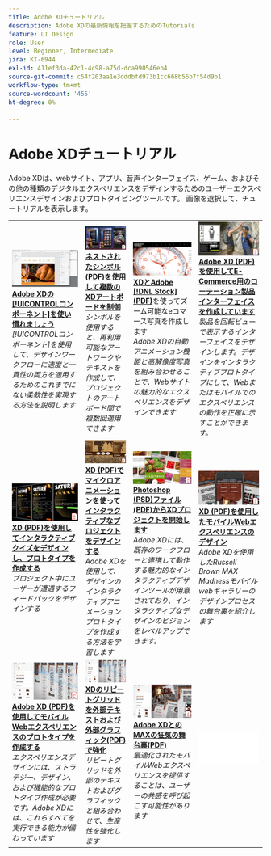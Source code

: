 ```yaml
---
title: Adobe XDチュートリアル
description: Adobe XDの最新情報を把握するためのTutorials
feature: UI Design
role: User
level: Beginner, Intermediate
jira: KT-6944
exl-id: 411ef3da-42c1-4c98-a75d-dca990546eb4
source-git-commit: c54f203aa1e3dddbfd973b1cc668b56b7f54d9b1
workflow-type: tm+mt
source-wordcount: '455'
ht-degree: 0%

---
```


# Adobe XDチュートリアル

Adobe XDは、webサイト、アプリ、音声インターフェイス、ゲーム、およびその他の種類のデジタルエクスペリエンスをデザインするためのユーザーエクスペリエンスデザインおよびプロトタイピングツールです。 画像を選択して、チュートリアルを表示します。

<table>
<tr>
 <td>
   <a href="components.md">
      <img alt="Adobe XDのコンポーネントに慣れる" src="assets/Componentsxd.jpg" />
   </a>
    <div>
   <a href="components.md"><strong>Adobe XDの[!UICONTROLコンポーネント]を使い慣れましょう</strong></a>
    </div>
    <em>[!UICONTROLコンポーネント]を使用して、デザインワークフローに速度と一貫性の両方を適用するためのこれまでにない柔軟性を実現する方法を説明します</em>
    <br>
  </td>
  <td>
   <a href="assets/ControlMultipleXDArtboardswithNestedSymbols.pdf" target="_blank">
      <img alt="ネストされたシンボルを持つ複数のXDアートボードの制御" src="assets/ControlMultipleXDArtboardswithNestedSymbols.jpg" />
   </a>
    <div>
   <a href="assets/ControlMultipleXDArtboardswithNestedSymbols.pdf" target="_blank"><strong>ネストされたシンボル(PDF)を使用して複数のXDアートボードを制御</strong></a>
    </div>
    <em>シンボルを使用すると、再利用可能なアートワークやテキストを作成して、プロジェクトのアートボード間で複数回適用できます</em>
    <br>
  </td>
  <td>
   <a href="assets/CreateaZoomableeCommercePhotowithXDandAdobeStock.pdf" target="_blank">
      <img alt="XDとAdobeでZoomable eコマース写真を作成 [!DNL Stock]" src="assets/CreateaZoomableeCommercePhotowithXDandAdobeStock.jpg" />
   </a>
    <div>
   <a href="assets/CreateaZoomableeCommercePhotowithXDandAdobeStock.pdf" target="_blank"><strong>XDとAdobe [!DNL Stock] (PDF)</strong></a>を使ってズーム可能なeコマース写真を作成します
    </div>
    <em>Adobe XDの自動アニメーション機能と高解像度写真を組み合わせることで、Webサイトの魅力的なエクスペリエンスをデザインできます</em>
    <br>
  </td>
  <td>
   <a href="assets/CreatingaRotatingProductInterfaceforECommercewithAdobeXD.pdf" target="_blank">
      <img alt="Adobe XDを使用したE-Commerceの回転する製品インターフェイスの作成" src="assets/CreatingaRotatingProductInterfaceforECommercewithAdobeXD.jpg" />
   </a>
    <div>
   <a href="assets/CreatingaRotatingProductInterfaceforECommercewithAdobeXD.pdf" target="_blank"><strong>Adobe XD (PDF)を使用してE-Commerce用のローテーション製品インターフェイスを作成しています</strong></a>
    </div>
    <em>製品を回転ビューで表示するインターフェイスをデザインします。デザインをインタラクティブプロトタイプにして、Webまたはモバイルでのエクスペリエンスの動作を正確に示すことができます。</em>
    <br>
  </td>
</tr>
<tr>
  <td>
   <a href="assets/DesignandPrototypeanInteractiveQuizwithXD.pdf" target="_blank">
      <img alt="XDを使用したインタラクティブクイズのデザインとプロトタイプ作成" src="assets/DesignandPrototypeanInteractiveQuizwithXD.jpg" />
   </a>
    <div>
   <a href="assets/DesignandPrototypeanInteractiveQuizwithXD.pdf" target="_blank"><strong>XD (PDF)を使用してインタラクティブクイズをデザインし、プロトタイプを作成する</strong></a>
    </div>
    <em>プロジェクト中にユーザーが遭遇するフィードバックをデザインする</em>
    <br>
  </td>
  <td>
   <a href="assets/DesignInteractiveProjectswithMicroAnimationsinXD.pdf" target="_blank">
      <img alt="XDでマイクロアニメーションを使用してインタラクティブプロジェクトをデザインする" src="assets/DesignInteractiveProjectswithMicroAnimationsinXD.jpg" />
   </a>
    <div>
   <a href="assets/DesignInteractiveProjectswithMicroAnimationsinXD.pdf" target="_blank"><strong>XD (PDF)でマイクロアニメーションを使ってインタラクティブなプロジェクトをデザインする</strong></a>
    </div>
    <em>Adobe XDを使用して、デザインのインタラクティブアニメーションプロトタイプを作成する方法を学習します</em>
    <br>
  </td>
  <td>
   <a href="assets/JumpstartyourXDProjectfromaPhotoshopFile.pdf" target="_blank">
      <img alt="Photoshop(PSD)ファイルからのXDプロジェクトの開始" src="assets/JumpstartyourXDProjectfromaPhotoshopFile.jpg" />
   </a>
    <div>
   <a href="assets/JumpstartyourXDProjectfromaPhotoshopFile.pdf" target="_blank"><strong>Photoshop (PSD)ファイル(PDF)からXDプロジェクトを開始します</strong></a>
    </div>
    <em>Adobe XDには、既存のワークフローと連携して動作する魅力的なインタラクティブデザインツールが用意されており、インタラクティブなデザインのビジョンをレベルアップできます。</em>
    <br>
  </td>
  <td>
   <a href="assets/MobileWebExperienceswithXD.pdf" target="_blank">
      <img alt="XDを使用したモバイルwebエクスペリエンスのデザイン" src="assets/MobileWebExperienceswithXD.jpg" />
   </a>
    <div>
   <a href="assets/MobileWebExperienceswithXD.pdf" target="_blank"><strong>XD (PDF)を使用したモバイルWebエクスペリエンスのデザイン</strong></a>
    </div>
    <em>Adobe XDを使用したRussell Brown MAX Madnessモバイルwebギャラリーのデザインプロセスの舞台裏を紹介します</em>
    <br>
  </td>
</tr>
<tr>
  <td>
   <a href="assets/PrototypeaMobileWebExperiencewithAdobeXD.pdf" target="_blank">
      <img alt="Adobe XDを使用したモバイルWebエクスペリエンスのプロトタイプ作成" src="assets/PrototypeaMobileWebExperiencewithAdobeXD.jpg" />
   </a>
    <div>
   <a href="assets/PrototypeaMobileWebExperiencewithAdobeXD.pdf" target="_blank"><strong>Adobe XD (PDF)を使用してモバイルWebエクスペリエンスのプロトタイプを作成する</strong></a>
    </div>
    <em>エクスペリエンスデザインには、ストラテジー、デザイン、および機能的なプロトタイプ作成が必要です。Adobe XDには、これらすべてを実行できる能力が備わっています</em>
    <br>
  </td>
  <td>
   <a href="assets/PrototypeaMobileWebExperiencewithAdobeXD.pdf" target="_blank">
      <img alt="外部テキストおよびグラフィックを使用したXDでのリピートグリッドの強化" src="assets/PrototypeaMobileWebExperiencewithAdobeXD.jpg" />
   </a>
    <div>
   <a href="assets/PrototypeaMobileWebExperiencewithAdobeXD.pdf" target="_blank"><strong>XDのリピートグリッドを外部テキストおよび外部グラフィック(PDF)で強化</strong></a>
    </div>
    <em>リピートグリッドを外部のテキストおよびグラフィックと組み合わせて、生産性を強化します</em>
    <br>
  </td>
  <td>
   <a href="assets/BehindtheScenesofMAXMadnesswithAdobeXD.pdf" target="_blank">
      <img alt="MAXの狂気とAdobe XDの舞台裏" src="assets/BehindtheScenesofMAXMadnesswithAdobeXD.jpg" />
   </a>
    <div>
   <a href="assets/BehindtheScenesofMAXMadnesswithAdobeXD.pdf" target="_blank"><strong>Adobe XDとのMAXの狂気の舞台裏(PDF)</strong></a>
    </div>
    <em>最適化されたモバイルWebエクスペリエンスを提供することは、ユーザーの共感を呼び起こす可能性があります</em>
    <br>
  </td>
  <td>
    <img alt="スペーサー" src="../assets/Whitespacer.png" />
    <div>
    <br>
  </td>
</tr>
</table>
